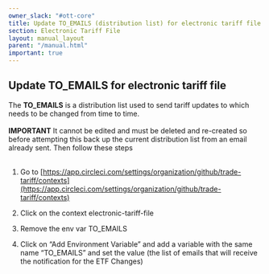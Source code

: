 ```yaml
---
owner_slack: "#ott-core"
title: Update TO_EMAILS (distribution list) for electronic tariff file
section: Electronic Tariff File
layout: manual_layout
parent: "/manual.html"
important: true
---
```


## Update TO_EMAILS for electronic tariff file

The **TO_EMAILS** is a distribution list used to send tariff updates to which needs to be changed from time to time.<br><br>**IMPORTANT** It cannot be edited and must be deleted and re-created so before attempting this back up the current distribution list from an email already sent. Then follow these steps<br><br>

1. Go to [https://app.circleci.com/settings/organization/github/trade-tariff/contexts](https://app.circleci.com/settings/organization/github/trade-tariff/contexts)

2. Click on the context electronic-tariff-file

3. Remove the env var TO_EMAILS

4. Click on “Add Environment Variable” and add a variable with the same name “TO_EMAILS” and set the value (the list of emails that will receive the notification for the ETF Changes)
